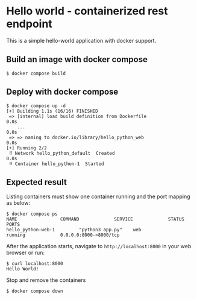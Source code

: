 # Hello world - containerized rest endpoint
This is a simple hello-world application with docker support.

## Build an image with docker compose
```
$ docker compose build
```


## Deploy with docker compose

```
$ docker compose up -d
[+] Building 1.1s (16/16) FINISHED
 => [internal] load build definition from Dockerfile                                                                                                                                                                                       0.0s
    ...                                                                                                                                         0.0s
 => => naming to docker.io/library/hello_python_web                                                                                                                                                                                               0.0s
[+] Running 2/2
 ⠿ Network hello_python_default  Created                                                                                                                                                                                                          0.0s
 ⠿ Container hello_python-1  Started
```

## Expected result

Listing containers must show one container running and the port mapping as below:
```
$ docker compose ps
NAME                COMMAND             SERVICE             STATUS              PORTS
hello_python-web-1         "python3 app.py"    web                 running             0.0.0.0:8000->8000/tcp
```

After the application starts, navigate to `http://localhost:8000` in your web browser or run:
```
$ curl localhost:8000
Hello World!
```

Stop and remove the containers
```
$ docker compose down
```